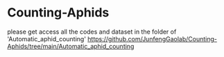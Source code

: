 # Counting-Aphids
please get access all the codes and dataset in the folder of 'Automatic_aphid_counting'
https://github.com/JunfengGaolab/Counting-Aphids/tree/main/Automatic_aphid_counting

